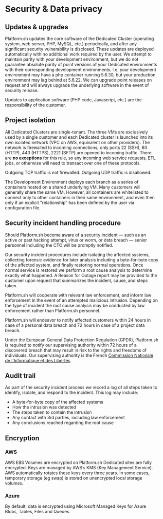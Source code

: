 # Security & Data privacy

## Updates &amp; upgrades

Platform.sh updates the core software of the Dedicated Cluster (operating system, web server, PHP, MySQL, etc.) periodically, and after any significant security vulnerability is disclosed.  These updates are deployed automatically with no additional work required by the user.  We attempt to maintain parity with your development environment, but we do not guarantee absolute parity of point versions of your Dedicated environments with their corresponding development environments.  I.e, your development environment may have a php container running 5.6.30, but your production environment may lag behind at 5.6.22.  We can upgrade point releases on request and will always upgrade the underlying software in the event of security release.

Updates to application software (PHP code, Javascript, etc.) are the responsibility of the customer.

## Project isolation

All Dedicated Clusters are single-tenant.  The three VMs are exclusively used by a single customer and each Dedicated cluster is launched into its own isolated network (VPC on AWS, equivalent on other providers).  The network is firewalled to incoming connections; only ports 22 (SSH), 80 (HTTP), 443 (HTTPS), 2221 (SFTP) are opened to incoming traffic.  There are **no exceptions** for this rule, so any incoming web service requests, ETL jobs, or otherwise will need to transact over one of these protocols.

Outgoing TCP traffic is not firewalled.  Outgoing UDP traffic is disallowed.

The Development Environment deploys each branch as a series of containers hosted on a shared underlying VM.  Many customers will generally share the same VM.  However, all containers are whitelisted to connect only to other containers in their same environment, and even then only if an explicit "relationship" has been defined by the user via configuration file.

## Security incident handling procedure

Should Platform.sh become aware of a security incident &mdash; such as an active or past hacking attempt, virus or worm, or data breach &mdash; senior personnel including the CTO will be promptly notified.  

Our security incident procedures include isolating the affected systems, collecting forensic evidence for later analysis including a byte-for-byte copy of the affected system, and finally restoring normal operations. Once normal service is restored we perform a root cause analysis to determine exactly what happened.  A Reason for Outage report may be provided to the customer upon request that summarizes the incident, cause, and steps taken.

Platform.sh will cooperate with relevant law enforcement, and inform law enforcement in the event of an attempted malicious intrusion.  Depending on the type of incident the root cause analysis may be conducted by law enforcement rather than Platform.sh personnel.

Platform.sh will endeavor to notify affected customers within 24 hours in case of a personal data breach and 72 hours in case of a project data breach.

Under the European General Data Protection Regulation (GPDR), Platform.sh is required to notify our supervising authority within 72 hours of a discovered breach that may result in risk to the rights and freedoms of individuals.  Our supervising authority is the French [Commission Nationale de l'Informatique et des Libertés](https://www.cnil.fr/).

## Audit trail

As part of the security incident process we record a log of all steps taken to identify, isolate, and respond to the incident.  This log may include:

* A byte-for-byte copy of the affected systems
* How the intrusion was detected
* The steps taken to contain the intrusion
* Any contact with 3rd parties, including law enforcement
* Any conclusions reached regarding the root cause

## Encryption

### AWS

AWS EBS Volumes are encrypted on Platform.sh Dedicated sites are fully encrypted. Keys are managed by AWS’s KMS (Key Management Service). AWS automatically rotates these keys every three years. In some cases, temporary storage (eg swap) is stored on unencrypted local storage volumes.

### Azure

By default, data is encrypted using Microsoft Managed Keys for Azure Blobs, Tables, Files and Queues.

